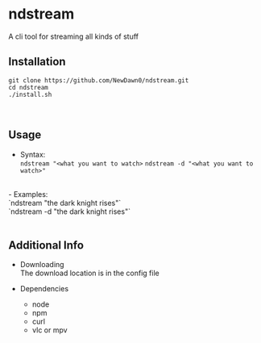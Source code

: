 # ndstream
A cli tool for streaming all kinds of stuff
 </br>

## Installation
```
git clone https://github.com/NewDawn0/ndstream.git
cd ndstream
./install.sh
```
</br>

## Usage
- Syntax:</br>
`ndstream "<what you want to watch>`
`ndstream -d "<what you want to watch>"`
</br>
- Examples:</br>
`ndstream "the dark knight rises"` </br>
`ndstream -d "the dark knight rises"` </br>
</br>
  
## Additional Info
- Downloading</br>
  The download location is in the config file

- Dependencies
  - node
  - npm
  - curl
  - vlc or mpv
